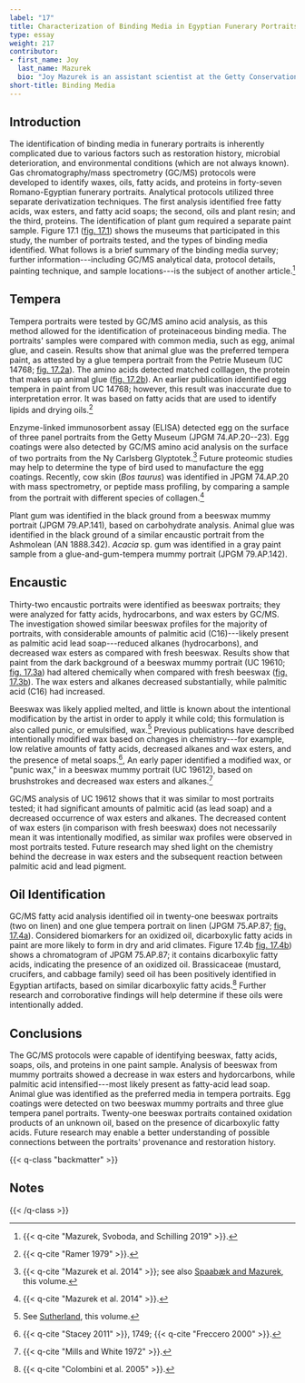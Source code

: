```yaml
---
label: "17"
title: Characterization of Binding Media in Egyptian Funerary Portraits
type: essay
weight: 217
contributor:
- first_name: Joy
  last_name: Mazurek
  bio: "Joy Mazurek is an assistant scientist at the Getty Conservation Institute, where she specializes in the identification of organic materials via gas chromatography/mass spectrometry. She obtained an MS in biology, with emphasis in microbiology, from California State University, Northridge, and a BS degree in biology from University of California, Davis."
short-title: Binding Media
---
```


## Introduction

The identification of binding media in funerary portraits is inherently complicated due to various factors such as restoration history, microbial deterioration, and environmental conditions (which are not always known). Gas chromatography/mass spectrometry (GC/MS) protocols were developed to identify waxes, oils, fatty acids, and proteins in forty-seven Romano-Egyptian funerary portraits. Analytical protocols utilized three separate derivatization techniques. The first analysis identified free fatty acids, wax esters, and fatty acid soaps; the second, oils and plant resin; and the third, proteins. The identification of plant gum required a separate paint sample. Figure 17.1 ([fig. 17.1](#17.1)) shows the museums that participated in this study, the number of portraits tested, and the types of binding media identified. What follows is a brief summary of the binding media survey; further information---including GC/MS analytical data, protocol details, painting technique, and sample locations---is the subject of another article.[^1]

## Tempera

Tempera portraits were tested by GC/MS amino acid analysis, as this method allowed for the identification of proteinaceous binding media. The portraits' samples were compared with common media, such as egg, animal glue, and casein. Results show that animal glue was the preferred tempera paint, as attested by a glue tempera portrait from the Petrie Museum (UC 14768; [fig. 17.2a](#17.2a)). The amino acids detected matched colllagen, the protein that makes up animal glue ([fig. 17.2b](#17.2b)). An earlier publication identified egg tempera in paint from UC 14768; however, this result was inaccurate due to interpretation error. It was based on fatty acids that are used to identify lipids and drying oils.[^2]

Enzyme-linked immunosorbent assay (ELISA) detected egg on the surface of three panel portraits from the Getty Museum (JPGM 74.AP.20--23). Egg coatings were also detected by GC/MS amino acid analysis on the surface of two portraits from the Ny Carlsberg Glyptotek.[^3] Future proteomic studies may help to determine the type of bird used to manufacture the egg coatings. Recently, cow skin (*Bos taurus*) was identified in JPGM 74.AP.20 with mass spectrometry, or peptide mass profiling, by comparing a sample from the portrait with different species of collagen.[^4]

Plant gum was identified in the black ground from a beeswax mummy portrait (JPGM 79.AP.141), based on carbohydrate analysis. Animal glue was identified in the black ground of a similar encaustic portrait from the Ashmolean (AN 1888.342). *Acacia* sp. gum was identified in a gray paint sample from a glue-and-gum-tempera mummy portrait (JPGM 79.AP.142).

## Encaustic

Thirty-two encaustic portraits were identified as beeswax portraits; they were analyzed for fatty acids, hydrocarbons, and wax esters by GC/MS. The investigation showed similar beeswax profiles for the majority of portraits, with considerable amounts of palmitic acid (C16)---likely present as palmitic acid lead soap---reduced alkanes (hydrocarbons), and decreased wax esters as compared with fresh beeswax. Results show that paint from the dark background of a beeswax mummy portrait (UC 19610; [fig. 17.3a](#17.3a)) had altered chemically when compared with fresh beeswax ([fig. 17.3b](#17.3b)). The wax esters and alkanes decreased substantially, while palmitic acid (C16) had increased.

Beeswax was likely applied melted, and little is known about the intentional modification by the artist in order to apply it while cold; this formulation is also called punic, or emulsified, wax.[^5] Previous publications have described intentionally modified wax based on changes in chemistry---for example, low relative amounts of fatty acids, decreased alkanes and wax esters, and the presence of metal soaps.[^6], An early paper identified a modified wax, or "punic wax," in a beeswax mummy portrait (UC 19612), based on brushstrokes and decreased wax esters and alkanes.[^7]

GC/MS analysis of UC 19612 shows that it was similar to most portraits tested; it had significant amounts of palmitic acid (as lead soap) and a decreased occurrence of wax esters and alkanes. The decreased content of wax esters (in comparison with fresh beeswax) does not necessarily mean it was intentionally modified, as similar wax profiles were observed in most portraits tested. Future research may shed light on the chemistry behind the decrease in wax esters and the subsequent reaction between palmitic acid and lead pigment.

## Oil Identification

GC/MS fatty acid analysis identified oil in twenty-one beeswax portraits (two on linen) and one glue tempera portrait on linen (JPGM 75.AP.87; [fig. 17.4a](#17.4a)). Considered biomarkers for an oxidized oil, dicarboxylic fatty acids in paint are more likely to form in dry and arid climates. Figure 17.4b [fig. 17.4b](#17.4b)) shows a chromatogram of JPGM 75.AP.87; it contains dicarboxylic fatty acids, indicating the presence of an oxidized oil. Brassicaceae (mustard, crucifers, and cabbage family) seed oil has been positively identified in Egyptian artifacts, based on similar dicarboxylic fatty acids.[^8] Further research and corroborative findings will help determine if these oils were intentionally added.

## Conclusions

The GC/MS protocols were capable of identifying beeswax, fatty acids, soaps, oils, and proteins in one paint sample. Analysis of beeswax from mummy portraits showed a decrease in wax esters and hydorcarbons, while palmitic acid intensified---most likely present as fatty-acid lead soap. Animal glue was identified as the preferred media in tempera portraits. Egg coatings were detected on two beeswax mummy portraits and three glue tempera panel portraits. Twenty-one beeswax portraits contained oxidation products of an unknown oil, based on the presence of dicarboxylic fatty acids. Future research may enable a better understanding of possible connections between the portraits' provenance and restoration history.

{{< q-class "backmatter" >}}
## Notes
{{< /q-class >}}

[^1]: {{< q-cite "Mazurek, Svoboda, and Schilling 2019" >}}.

[^2]: {{< q-cite "Ramer 1979" >}}.

[^3]: {{< q-cite "Mazurek et al. 2014" >}}; see also [Spaabæk and Mazurek](/part-two/18/), this volume.

[^4]: {{< q-cite "Mazurek et al. 2014" >}}.

[^5]: See [Sutherland](/part-one/1/), this volume.

[^6]: {{< q-cite "Stacey 2011" >}}, 1749; {{< q-cite "Freccero 2000" >}}.

[^7]: {{< q-cite "Mills and White 1972" >}}.

[^8]: {{< q-cite "Colombini et al. 2005" >}}.
